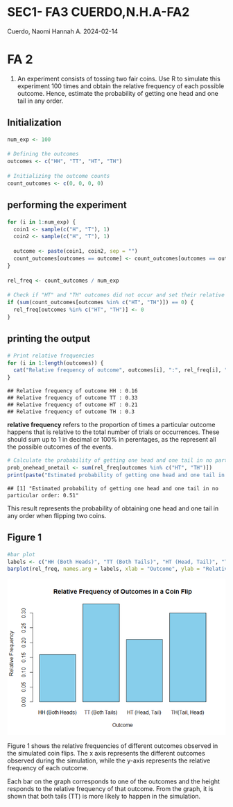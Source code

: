 SEC1- FA3 CUERDO,N.H.A-FA2
================
Cuerdo, Naomi Hannah A.
2024-02-14

# FA 2

1.  An experiment consists of tossing two fair coins. Use R to simulate
    this experiment 100 times and obtain the relative frequency of each
    possible outcome. Hence, estimate the probability of getting one
    head and one tail in any order.

## Initialization

``` r
num_exp <- 100

# Defining the outcomes
outcomes <- c("HH", "TT", "HT", "TH")

# Initializing the outcome counts
count_outcomes <- c(0, 0, 0, 0)
```

## performing the experiment

``` r
for (i in 1:num_exp) {
  coin1 <- sample(c("H", "T"), 1)
  coin2 <- sample(c("H", "T"), 1)
  
  outcome <- paste(coin1, coin2, sep = "")
  count_outcomes[outcomes == outcome] <- count_outcomes[outcomes == outcome] + 1
}

rel_freq <- count_outcomes / num_exp

# Check if "HT" and "TH" outcomes did not occur and set their relative frequency to 0 if so
if (sum(count_outcomes[outcomes %in% c("HT", "TH")]) == 0) {
  rel_freq[outcomes %in% c("HT", "TH")] <- 0
}
```

## printing the output

``` r
# Print relative frequencies
for (i in 1:length(outcomes)) {
  cat("Relative frequency of outcome", outcomes[i], ":", rel_freq[i], "\n")
}
```

    ## Relative frequency of outcome HH : 0.16 
    ## Relative frequency of outcome TT : 0.33 
    ## Relative frequency of outcome HT : 0.21 
    ## Relative frequency of outcome TH : 0.3

**relative frequency** refers to the proportion of times a particular
outcome happens that is relative to the total number of trials or
occurrences. These should sum up to 1 in decimal or 100% in perentages,
as the represent all the possible outcomes of the events.

``` r
# Calculate the probability of getting one head and one tail in no particular order
prob_onehead_onetail <- sum(rel_freq[outcomes %in% c("HT", "TH")])
print(paste("Estimated probability of getting one head and one tail in no particular order:", prob_onehead_onetail))
```

    ## [1] "Estimated probability of getting one head and one tail in no particular order: 0.51"

This result represents the probability of obtaining one head and one
tail in any order when flipping two coins.

## Figure 1

``` r
#bar plot 
labels <- c("HH (Both Heads)", "TT (Both Tails)", "HT (Head, Tail)", "TH(Tail, Head)")
barplot(rel_freq, names.arg = labels, xlab = "Outcome", ylab = "Relative Frequency", col = "skyblue", main = "Relative Frequency of Outcomes in a Coin Flip")
```

![](CUERDO,-NAOMI-HANNAH-A--FA2_files/figure-gfm/bar%20graph-1.png)<!-- -->

Figure 1 shows the relative frequencies of different outcomes observed
in the simulated coin flips. The x axis represents the different
outcomes observed during the simulation, while the y-axis represents the
relative frequency of each outcome.

Each bar on the graph corresponds to one of the outcomes and the height
responds to the relative frequency of that outcome. From the graph, it
is shown that both tails (TT) is more likely to happen in the
simulation.
